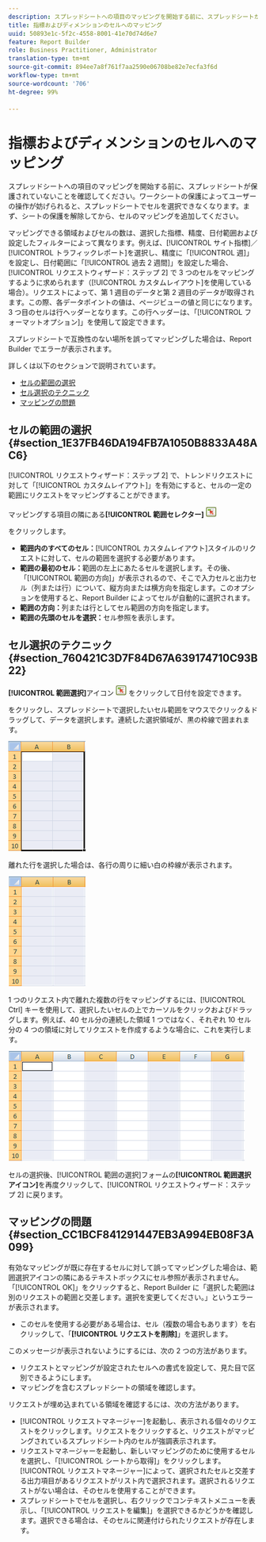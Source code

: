 ```yaml
---
description: スプレッドシートへの項目のマッピングを開始する前に、スプレッドシートが保護されていないことを確認してください。ワークシートの保護によってユーザーの操作が妨げられると、スプレッドシートでセルを選択できなくなります。まず、シートの保護を解除してから、セルのマッピングを追加してください。
title: 指標およびディメンションのセルへのマッピング
uuid: 50893e1c-5f2c-4558-8001-41e70d74d6e7
feature: Report Builder
role: Business Practitioner, Administrator
translation-type: tm+mt
source-git-commit: 894ee7a8f761f7aa2590e06708be82e7ecfa3f6d
workflow-type: tm+mt
source-wordcount: '706'
ht-degree: 99%

---
```



# 指標およびディメンションのセルへのマッピング

スプレッドシートへの項目のマッピングを開始する前に、スプレッドシートが保護されていないことを確認してください。ワークシートの保護によってユーザーの操作が妨げられると、スプレッドシートでセルを選択できなくなります。まず、シートの保護を解除してから、セルのマッピングを追加してください。

マッピングできる領域およびセルの数は、選択した指標、精度、日付範囲および設定したフィルターによって異なります。例えば、[!UICONTROL サイト指標]／[!UICONTROL トラフィックレポート]を選択し、精度に「[!UICONTROL 週]」を設定し、日付範囲に「[!UICONTROL 過去 2 週間]」を設定した場合、[!UICONTROL リクエストウィザード：ステップ 2] で 3 つのセルをマッピングするように求められます（[!UICONTROL カスタムレイアウト]を使用している場合）。リクエストによって、第 1 週目のデータと第 2 週目のデータが取得されます。この際、各データポイントの値は、ページビューの値と同じになります。3 つ目のセルは行ヘッダーとなります。この行ヘッダーは、「[!UICONTROL フォーマットオプション]」を使用して設定できます。

スプレッドシートで互換性のない場所を誤ってマッピングした場合は、Report Builder でエラーが表示されます。

詳しくは以下のセクションで説明されています。

* [セルの範囲の選択 ](/help/analyze/report-builder/layout/map-metrics-and-dimensions-to-cells.md#section_1E37FB46DA194FB7A1050B8833A48AC6)
* [セル選択のテクニック ](/help/analyze/report-builder/layout/map-metrics-and-dimensions-to-cells.md#section_760421C3D7F84D67A639174710C93B22)
* [マッピングの問題 ](/help/analyze/report-builder/layout/map-metrics-and-dimensions-to-cells.md#section_CC1BCF841291447EB3A994EB08F3A099)

## セルの範囲の選択 {#section_1E37FB46DA194FB7A1050B8833A48AC6}

[!UICONTROL リクエストウィザード：ステップ 2] で、トレンドリクエストに対して「[!UICONTROL カスタムレイアウト]」を有効にすると、セルの一定の範囲にリクエストをマッピングすることができます。

マッピングする項目の隣にある&#x200B;**[!UICONTROL 範囲セレクター]** ![select_cell_icon.png](assets/select_cell_icon.png)

をクリックします。

* **範囲内のすべてのセル：**[!UICONTROL カスタムレイアウト]スタイルのリクエストに対して、セルの範囲を選択する必要があります。
* **範囲の最初のセル：**&#x200B;範囲の左上にあたるセルを選択します。その後、「[!UICONTROL 範囲の方向]」が表示されるので、そこで入力セルと出力セル（列または行）について、縦方向または横方向を指定します。このオプションを使用すると、Report Builder によってセルが自動的に選択されます。
* **範囲の方向：**&#x200B;列または行としてセル範囲の方向を指定します。
* **範囲の先頭のセルを選択：**&#x200B;セル参照を表示します。

## セル選択のテクニック {#section_760421C3D7F84D67A639174710C93B22}

**[!UICONTROL 範囲選択]**&#x200B;アイコン ![select_cell_icon.png](assets/select_cell_icon.png) をクリックして日付を設定できます。

 をクリックし、スプレッドシートで選択したいセル範囲をマウスでクリック＆ドラッグして、データを選択します。連続した選択領域が、黒の枠線で囲まれます。

![](assets/twenty_cells.gif)

離れた行を選択した場合は、各行の周りに細い白の枠線が表示されます。

![](assets/twoXten_cells_highlighted.gif)

1 つのリクエスト内で離れた複数の行をマッピングするには、[!UICONTROL Ctrl] キーを使用して、選択したいセルの上でカーソルをクリックおよびドラッグします。例えば、40 セル分の連続した領域 1 つではなく、それぞれ 10 セル分の 4 つの領域に対してリクエストを作成するような場合に、これを実行します。

![](assets/map4.png)

セルの選択後、[!UICONTROL 範囲の選択]フォームの&#x200B;**[!UICONTROL 範囲選択アイコン]**&#x200B;を再度クリックして、[!UICONTROL リクエストウィザード：ステップ 2] に戻ります。

## マッピングの問題 {#section_CC1BCF841291447EB3A994EB08F3A099}

有効なマッピングが既に存在するセルに対して誤ってマッピングした場合は、範囲選択アイコンの隣にあるテキストボックスにセル参照が表示されません。「[!UICONTROL OK]」をクリックすると、Report Builder に「選択した範囲は別のリクエストの範囲と交差します。選択を変更してください。」というエラーが表示されます。

* このセルを使用する必要がある場合は、セル（複数の場合もあります）を右クリックして、「**[!UICONTROL リクエストを削除]**」を選択します。

このメッセージが表示されないようにするには、次の 2 つの方法があります。

* リクエストとマッピングが設定されたセルへの書式を設定して、見た目で区別できるようにします。
* マッピングを含むスプレッドシートの領域を確認します。

リクエストが埋め込まれている領域を確認するには、次の方法があります。

* [!UICONTROL リクエストマネージャー]を起動し、表示される個々のリクエストをクリックします。リクエストをクリックすると、リクエストがマッピングされているスプレッドシート内のセルが強調表示されます。
* リクエストマネージャーを起動し、新しいマッピングのために使用するセルを選択し、「[!UICONTROL シートから取得]」をクリックします。[!UICONTROL リクエストマネージャー]によって、選択されたセルと交差する出力項目があるリクエストがリスト内で選択されます。選択されるリクエストがない場合は、そのセルを使用することができます。
* スプレッドシートでセルを選択し、右クリックでコンテキストメニューを表示し、「[!UICONTROL リクエストを編集]」を選択できるかどうかを確認します。選択できる場合は、そのセルに関連付けられたリクエストが存在します。
